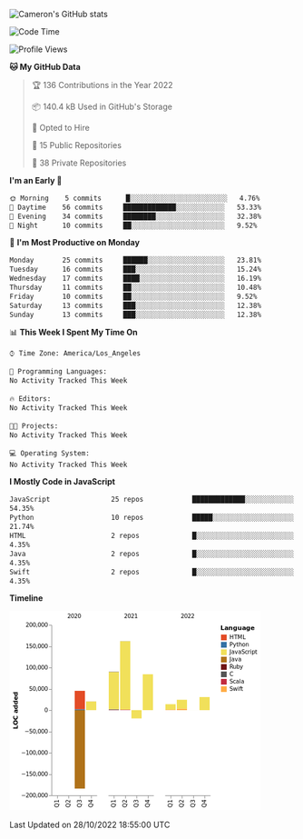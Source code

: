 ![Cameron's GitHub stats](https://github-readme-stats.vercel.app/api?username=gouldcs&show_icons=true&theme=great-gatsby&show_icons=true&count_private=true)


<!--START_SECTION:waka-->
![Code Time](http://img.shields.io/badge/Code%20Time-105%20hrs%2048%20mins-blue)

![Profile Views](http://img.shields.io/badge/Profile%20Views-0-blue)

**🐱 My GitHub Data** 

> 🏆 136 Contributions in the Year 2022
 > 
> 📦 140.4 kB Used in GitHub's Storage 
 > 
> 💼 Opted to Hire
 > 
> 📜 15 Public Repositories 
 > 
> 🔑 38 Private Repositories  
 > 
**I'm an Early 🐤** 

```text
🌞 Morning    5 commits      █░░░░░░░░░░░░░░░░░░░░░░░░   4.76% 
🌆 Daytime    56 commits     █████████████░░░░░░░░░░░░   53.33% 
🌃 Evening    34 commits     ████████░░░░░░░░░░░░░░░░░   32.38% 
🌙 Night      10 commits     ██░░░░░░░░░░░░░░░░░░░░░░░   9.52%

```
📅 **I'm Most Productive on Monday** 

```text
Monday       25 commits     ██████░░░░░░░░░░░░░░░░░░░   23.81% 
Tuesday      16 commits     ███░░░░░░░░░░░░░░░░░░░░░░   15.24% 
Wednesday    17 commits     ████░░░░░░░░░░░░░░░░░░░░░   16.19% 
Thursday     11 commits     ██░░░░░░░░░░░░░░░░░░░░░░░   10.48% 
Friday       10 commits     ██░░░░░░░░░░░░░░░░░░░░░░░   9.52% 
Saturday     13 commits     ███░░░░░░░░░░░░░░░░░░░░░░   12.38% 
Sunday       13 commits     ███░░░░░░░░░░░░░░░░░░░░░░   12.38%

```


📊 **This Week I Spent My Time On** 

```text
⌚︎ Time Zone: America/Los_Angeles

💬 Programming Languages: 
No Activity Tracked This Week

🔥 Editors: 
No Activity Tracked This Week

🐱‍💻 Projects: 
No Activity Tracked This Week

💻 Operating System: 
No Activity Tracked This Week

```

**I Mostly Code in JavaScript** 

```text
JavaScript               25 repos            █████████████░░░░░░░░░░░░   54.35% 
Python                   10 repos            █████░░░░░░░░░░░░░░░░░░░░   21.74% 
HTML                     2 repos             █░░░░░░░░░░░░░░░░░░░░░░░░   4.35% 
Java                     2 repos             █░░░░░░░░░░░░░░░░░░░░░░░░   4.35% 
Swift                    2 repos             █░░░░░░░░░░░░░░░░░░░░░░░░   4.35%

```


**Timeline**

![Chart not found](https://raw.githubusercontent.com/gouldcs/gouldcs/main/charts/bar_graph.png) 


 Last Updated on 28/10/2022 18:55:00 UTC
<!--END_SECTION:waka-->

<!--
**gouldcs/gouldcs** is a ✨ _special_ ✨ repository because its `README.md` (this file) appears on your GitHub profile.

Here are some ideas to get you started:

- 🔭 I’m currently working on ...
- 🌱 I’m currently learning ...
- 👯 I’m looking to collaborate on ...
- 🤔 I’m looking for help with ...
- 💬 Ask me about ...
- 📫 How to reach me: ...
- 😄 Pronouns: ...
- ⚡ Fun fact: ...
-->
